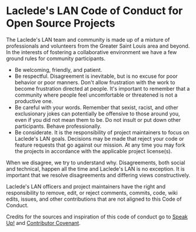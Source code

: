 # Laclede's LAN Code of Conduct for Open Source Projects

The Laclede's LAN team and community is made up of a mixture of professionals and volunteers from the Greater Saint
Louis area and beyond. In the interests of fostering a collaborative environment we have a few ground rules for
community participants.

* Be welcoming, friendly, and patient.
* Be respectful. Disagreement is inevitable, but is no excuse for poor behavior or poor manners. Don't allow frustration
  with the work to become frustration directed at people. It's important to remember that a community where people feel
  uncomfortable or threatened is not a productive one.
* Be careful with your words. Remember that sexist, racist, and other exclusionary jokes can potentially be offensive to
  those around you, even if you did not mean them to be. Do not insult or put down other participants. Behave
  professionally.
* Be considerate. It is the responsibility of project maintainers to focus on Laclede's LAN goals. Decisions may be made
  that reject your code or feature requests that go against our mission. At any time you may fork the projects in
  accordance with the applicable project license(s).

When we disagree, we try to understand why. Disagreements, both social and technical, happen all the time and Laclede's
LAN is no exception. It is important that we resolve disagreements and differing views constructively.

Laclede's LAN officers and project maintainers have the right and responsibility to remove, edit, or reject comments,
commits, code, wiki edits, issues, and other contributions that are not aligned to this Code of Conduct.

Credits for the sources and inspiration of this code of conduct go to [Speak
Up!](https://web.archive.org/web/20141109123859/http://speakup.io/coc.html) and [Contributor
Covenant](https://archive.fo/ocyAN).
